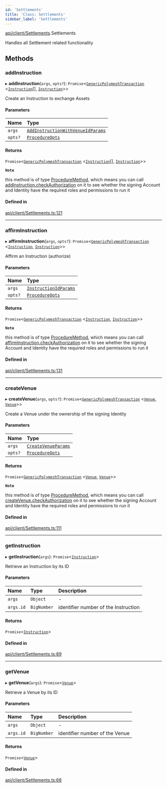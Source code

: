 ```yaml
---
id: 'Settlements'
title: 'Class: Settlements'
sidebar_label: 'Settlements'
---
```


[api/client/Settlements](../../../../modules/API/Client/Settlements/Settlements.md).Settlements

Handles all Settlement related functionality

## Methods

### addInstruction

▸ **addInstruction**(`args`, `opts?`): `Promise`\<[`GenericPolymeshTransaction`](../../../../modules/Types/Types.md#genericpolymeshtransaction) \<[`Instruction`](../../Entities/Instruction/Instruction.md)[], [`Instruction`](../../Entities/Instruction/Instruction.md)\>\>

Create an Instruction to exchange Assets

#### Parameters

| Name    | Type                                                                                                                   |
| :------ | :--------------------------------------------------------------------------------------------------------------------- |
| `args`  | [`AddInstructionWithVenueIdParams`](../../../../modules/API/Procedures/Types/Types.md#addinstructionwithvenueidparams) |
| `opts?` | [`ProcedureOpts`](../../../../interfaces/Types/ProcedureOpts/ProcedureOpts.md)                                         |

#### Returns

`Promise`\<[`GenericPolymeshTransaction`](../../../../modules/Types/Types.md#genericpolymeshtransaction) \<[`Instruction`](../../Entities/Instruction/Instruction.md)[], [`Instruction`](../../Entities/Instruction/Instruction.md)\>\>

**`Note`**

this method is of type [ProcedureMethod](../../../../interfaces/Types/ProcedureMethod/ProcedureMethod.md), which means you can call [addInstruction.checkAuthorization](../../../../interfaces/Types/ProcedureMethod/ProcedureMethod.md#checkauthorization)
on it to see whether the signing Account and Identity have the required roles and permissions to run it

#### Defined in

[api/client/Settlements.ts:121](https://github.com/PolymeshAssociation/polymesh-sdk/blob/968f8d70c/src/api/client/Settlements.ts#L121)

---

### affirmInstruction

▸ **affirmInstruction**(`args`, `opts?`): `Promise`\<[`GenericPolymeshTransaction`](../../../../modules/Types/Types.md#genericpolymeshtransaction) \<[`Instruction`](../../Entities/Instruction/Instruction.md), [`Instruction`](../../Entities/Instruction/Instruction.md)\>\>

Affirm an Instruction (authorize)

#### Parameters

| Name    | Type                                                                                                            |
| :------ | :-------------------------------------------------------------------------------------------------------------- |
| `args`  | [`InstructionIdParams`](../../../../interfaces/API/Procedures/Types/InstructionIdParams/InstructionIdParams.md) |
| `opts?` | [`ProcedureOpts`](../../../../interfaces/Types/ProcedureOpts/ProcedureOpts.md)                                  |

#### Returns

`Promise`\<[`GenericPolymeshTransaction`](../../../../modules/Types/Types.md#genericpolymeshtransaction) \<[`Instruction`](../../Entities/Instruction/Instruction.md), [`Instruction`](../../Entities/Instruction/Instruction.md)\>\>

**`Note`**

this method is of type [ProcedureMethod](../../../../interfaces/Types/ProcedureMethod/ProcedureMethod.md), which means you can call [affirmInstruction.checkAuthorization](../../../../interfaces/Types/ProcedureMethod/ProcedureMethod.md#checkauthorization)
on it to see whether the signing Account and Identity have the required roles and permissions to run it

#### Defined in

[api/client/Settlements.ts:131](https://github.com/PolymeshAssociation/polymesh-sdk/blob/968f8d70c/src/api/client/Settlements.ts#L131)

---

### createVenue

▸ **createVenue**(`args`, `opts?`): `Promise`\<[`GenericPolymeshTransaction`](../../../../modules/Types/Types.md#genericpolymeshtransaction) \<[`Venue`](../../Entities/Venue/Venue.md), [`Venue`](../../Entities/Venue/Venue.md)\>\>

Create a Venue under the ownership of the signing Identity

#### Parameters

| Name    | Type                                                                                                      |
| :------ | :-------------------------------------------------------------------------------------------------------- |
| `args`  | [`CreateVenueParams`](../../../../interfaces/API/Procedures/Types/CreateVenueParams/CreateVenueParams.md) |
| `opts?` | [`ProcedureOpts`](../../../../interfaces/Types/ProcedureOpts/ProcedureOpts.md)                            |

#### Returns

`Promise`\<[`GenericPolymeshTransaction`](../../../../modules/Types/Types.md#genericpolymeshtransaction) \<[`Venue`](../../Entities/Venue/Venue.md), [`Venue`](../../Entities/Venue/Venue.md)\>\>

**`Note`**

this method is of type [ProcedureMethod](../../../../interfaces/Types/ProcedureMethod/ProcedureMethod.md), which means you can call [createVenue.checkAuthorization](../../../../interfaces/Types/ProcedureMethod/ProcedureMethod.md#checkauthorization)
on it to see whether the signing Account and Identity have the required roles and permissions to run it

#### Defined in

[api/client/Settlements.ts:111](https://github.com/PolymeshAssociation/polymesh-sdk/blob/968f8d70c/src/api/client/Settlements.ts#L111)

---

### getInstruction

▸ **getInstruction**(`args`): `Promise`\<[`Instruction`](../../Entities/Instruction/Instruction.md)\>

Retrieve an Instruction by its ID

#### Parameters

| Name      | Type        | Description                          |
| :-------- | :---------- | :----------------------------------- |
| `args`    | `Object`    | -                                    |
| `args.id` | `BigNumber` | identifier number of the Instruction |

#### Returns

`Promise`\<[`Instruction`](../../Entities/Instruction/Instruction.md)\>

#### Defined in

[api/client/Settlements.ts:89](https://github.com/PolymeshAssociation/polymesh-sdk/blob/968f8d70c/src/api/client/Settlements.ts#L89)

---

### getVenue

▸ **getVenue**(`args`): `Promise`\<[`Venue`](../../Entities/Venue/Venue.md)\>

Retrieve a Venue by its ID

#### Parameters

| Name      | Type        | Description                    |
| :-------- | :---------- | :----------------------------- |
| `args`    | `Object`    | -                              |
| `args.id` | `BigNumber` | identifier number of the Venue |

#### Returns

`Promise`\<[`Venue`](../../Entities/Venue/Venue.md)\>

#### Defined in

[api/client/Settlements.ts:68](https://github.com/PolymeshAssociation/polymesh-sdk/blob/968f8d70c/src/api/client/Settlements.ts#L68)
